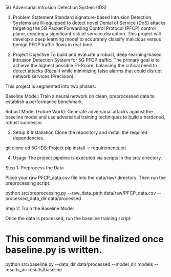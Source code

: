 5G Adversarial Intrusion Detection System (IDS)
1. Problem Statement
Standard signature-based Intrusion Detection Systems are ill-equipped to detect novel Denial of Service (DoS) attacks targeting the 5G Packet Forwarding Control Protocol (PFCP) control plane, creating a significant risk of service disruption. This project will develop a deep learning model to accurately classify malicious versus benign PFCP traffic flows in real-time.

2. Project Objective
To build and evaluate a robust, deep-learning-based Intrusion Detection System for 5G PFCP traffic. The primary goal is to achieve the highest possible F1-Score, balancing the critical need to detect attacks (Recall) while minimizing false alarms that could disrupt network services (Precision).

This project is segmented into two phases:

Baseline Model: Train a neural network on clean, preprocessed data to establish a performance benchmark.

Robust Model (Future Work): Generate adversarial attacks against the baseline model and use adversarial training techniques to build a hardened, robust successor.

3. Setup & Installation
Clone the repository and install the required dependencies.

git clone <your-repo-url>
cd 5G-IDS-Project
pip install -r requirements.txt

4. Usage
The project pipeline is executed via scripts in the src/ directory.

Step 1: Preprocess the Data

Place your raw PFCP_data.csv file into the data/raw/ directory. Then run the preprocessing script:

python src/preprocessing.py --raw_data_path data/raw/PFCP_data.csv --processed_data_dir data/processed

Step 2: Train the Baseline Model

Once the data is processed, run the baseline training script:

# This command will be finalized once baseline.py is written.
python src/baseline.py --data_dir data/processed --model_dir models --results_dir results/baseline
